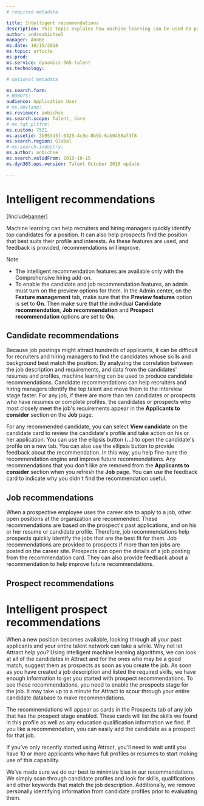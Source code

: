 ```yaml
---
# required metadata

title: Intelligent recommendations
description: This topic explains how machine learning can be used to provide recommendations for jobs and job candidates.
author: andreabichsel
manager: AnnBe
ms.date: 10/15/2018
ms.topic: article
ms.prod: 
ms.service: dynamics-365-talent
ms.technology: 

# optional metadata

ms.search.form: 
# ROBOTS: 
audience: Application User
# ms.devlang: 
ms.reviewer: anbichse
ms.search.scope: Talent, Core
# ms.tgt_pltfrm: 
ms.custom: 7521
ms.assetid: 3b953d5f-6325-4c9e-8b9b-6ab0458a73f8
ms.search.region: Global
# ms.search.industry: 
ms.author: anbichse
ms.search.validFrom: 2018-10-15
ms.dyn365.ops.version: Talent October 2018 update

---
```


# Intelligent recommendations

[!include[banner](../includes/banner.md)]

Machine learning can help recruiters and hiring managers quickly identify top candidates for a position. It can also help prospects find the position that best suits their profile and interests. As these features are used, and feedback is provided, recommendations will improve.

> [!NOTE] 
> - The intelligent recommendation features are available only with the Comprehensive hiring add-on.
> - To enable the candidate and job recommendation features, an admin must turn on the preview options for them. In the Admin center, on the **Feature management** tab, make sure that the **Preview features** option is set to **On**. Then make sure that the individual **Candidate recommendation**, **Job recommendation** and **Prospect recommendation** options are set to **On**.

## Candidate recommendations

Because job postings might attract hundreds of applicants, it can be difficult for recruiters and hiring managers to find the candidates whose skills and background best match the position. By analyzing the correlation between the job description and requirements, and data from the candidates' resumes and profiles, machine learning can be used to produce candidate recommendations. Candidate recommendations can help recruiters and hiring managers identify the top talent and move them to the interview stage faster. For any job, if there are more than ten candidates or prospects who have resumes or complete profiles, the candidates or prospects who most closely meet the job's requirements appear in the **Applicants to consider** section on the **Job** page.

For any recommended candidate, you can select **View candidate** on the candidate card to review the candidate's profile and take action on his or her application. You can use the ellipsis button (**...**) to open the candidate's profile on a new tab. You can also use the ellipsis button to provide feedback about the recommendation. In this way, you help fine-tune the recommendation engine and improve future recommendations. Any recommendations that you don't like are removed from the **Applicants to consider** section when you refresh the **Job** page. You can use the feedback card to indicate why you didn't find the recommendation useful.

## Job recommendations 

When a prospective employee uses the career site to apply to a job, other open positions at the organization are recommended. These recommendations are based on the prospect's past applications, and on his or her resume or candidate profile. Therefore, job recommendations help prospects quickly identify the jobs that are the best fit for them. Job recommendations are provided to prospects if more than ten jobs are posted on the career site. Prospects can open the details of a job posting from the recommendation card. They can also provide feedback about a recommendation to help improve future recommendations.

## Prospect recommendations 

Intelligent prospect recommendations 
=====================================

When a new position becomes available, looking through all your past applicants
and your entire talent network can take a while. Why not let Attract help you?
Using intelligent machine learning algorithms, we can look at all of the
candidates in Attract and for the ones who may be a good match, suggest them as
prospects as soon as you create the job. As soon as you have created a job
description and listed the required skills, we have enough information to get
you started with prospect recommendations. To see these recommendations, you
need to enable the prospects stage for the job. It may take up to a minute for
Attract to scour through your entire candidate database to make recommendations.

The recommendations will appear as cards in the Prospects tab of any job that has
the prospect stage enabled. These cards will list the skills we found in this
profile as well as any education qualification information we find. If you like
a recommendation, you can easily add the candidate as a prospect for that job.

If you’ve only recently started using Attract, you’ll need to wait until you
have 10 or more applicants who have full profiles or resumes to start making use
of this capability.

We’ve made sure we do our best to minimize bias in our recommendations. We
simply scan through candidate profiles and look for skills, qualifications and
other keywords that match the job description. Additionally, we remove
personally identifying information from candidate profiles prior to evaluating
them.

